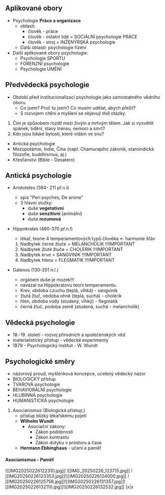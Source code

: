 ## Aplikované obory
- Psychologie **Práce a organizace**
	- oblasti:
		- člověk - práce
		- člověk - ostatní lidé = SOCIÁLNÍ psychologie PRÁCE
		- člověk - stroj = INŽENÝRSKÁ psychologie
	- Další oblasti: psychologie řízení
- Další aplikované obory psychologie:
	- Psychologie SPORTU
	- FORENZNÍ psychologie
	- Psychologie UMĚNÍ
## Předvědecká psychologie
- Období před institucionalizací psychologie jako samostatného vědního oboru.
	- Co jsem? Proč tu jsem? Co musím udělat, abych přežil?
	- S rozvojem cítění a myšlení se objevují dvě otázky.
1) Čím je způsobem rozdíl mezi živým a mrtvým tělem. Jak si vysvětlit spánek, bdění, stavy transu, nemoci a smrt?
2) Kdo jsou lidské bytosti, které vídám ve snu?
- Antická psychologie
- Mezopotámie, Indie, Čína (např. Chamurapiho zákoník, staroindická filozofie, buddhismus, aj.)
- Křesťanství (Bible - Desatero)
## Antická psychologie
- Aristoteles (384- 211 př.n.l)
	- spis "Peri psyches, De anime"
	- 3 hlavní složky:
		- duše **vegetativní**
		- duše **senzitivní** (animální)
		- duše **rozumová**
- Hippokrates (460-370 př.n.l)
	- lékař, teorie 4 temperamentových typů člověka <- harmonie šťáv
	1) Nadbytek černé žluče = MELANCHOLIK !!!IMPORTANT
	2) Nadbytek žluté žluče = CHOLERIK !!!IMPORTANT
	3) Nadbytek krve = SANGVINIK !!!IMPORTANT
	4) Nadbytek hlenu = FLEGMATIK !!!IMPORTANT

- Galenos (130-201 n.l.)
	- orgánem duše je mozek!!!
	- navázal na Hippokratovu teorii temperamentu.
	- Krev, obdoba czuchu (teplá, vlhká) - sangvinik
	- žlutá žluč, obdoba ohně (teplá, suchá) - cholerik
	- hlen, obdoba vody (studený, vlhký) - flegmatik
	- černá žluč, podoba země (studená, suchá - melancholik)
## Vědecká psychologie
- 18.-19. století - rozvoj přírodních a společenských věd
- materialistický přístup - vědecké experimenty
- 1879 - Psychologický institut - W. Wundt
## Psychologické směry
- názorový proud, myšlenková koncepce, ucelený vědecký názor
- BIOLOGICKÝ přístup
- TVAROVÁ psychologie
- BEHAVIORÁLNÍ psychologie
- HLUBINNÁ psychologie
- HUMANISTICKÁ psychologie
1) Asocianismus (Biologická přístup;)
	- přístup blízký lékařskému pojetí
	- **Wilhelm Wundt**
		- Asociační zákony:
			- Zákon podobnosti
			- Zákon kontrastu
			- Zákon dotyku v prostoru a čase
	- **Hermann Ebbinghaus** - učení a paměť
#### Asocianismus - Paměť
![[IMG20250226122310.jpg]]
![[IMG_20250226_123715.jpg]]
![[IMG20250226123353.jpg]]![[IMG20250226124000.jpg]]
![[IMG20250226125756.jpg]]![[IMG20250226131357.jpg]]![[IMG20250226132110.jpg]]![[IMG20250226132532.jpg]]
|x|x